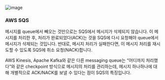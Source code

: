![image](https://github.com/KATEKEITH/TIL_log/assets/46472768/0ca2d4c9-1297-4532-b361-ae4e43dd3da3)



### AWS SQS

메시지를 queue에서 빼오는 것만으로는 SQS에서 메시지가 삭제되지 않습니다. 이 메시지를 처리한 후, 처리가 완료되었다(ACK)는 것을 SQS에 다시 요청해야 queue에서 메시지가 삭제되는 것입니다. 반대로, 메시지 처리가 실패한다면, 이 메시지 처리를 재시도할 수 있도록 SQS에 취소 요청(NACK)합니다.

AWS Kinesis, Apache Kafka와 같은 다른 messaging queue는 “어디까지 처리했다”와 같은 checkpoint 방식으로 메시지의 처리를 관리하는데, 메시지 하나하나에 대해 개별적으로 ACK/NACK를 보낼 수 있다는 점이 SQS의 특징입니다.
